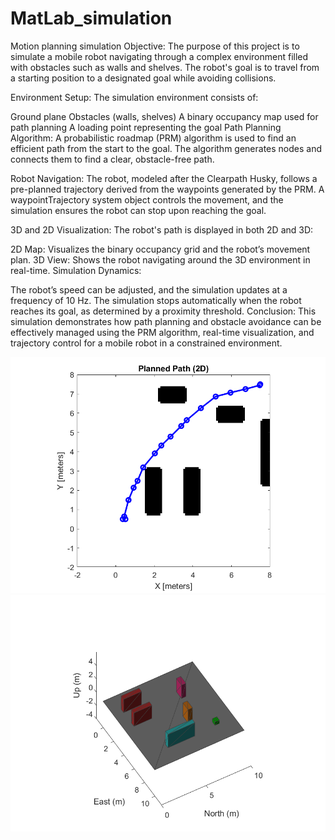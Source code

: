 # MatLab_simulation
Motion planning simulation
Objective: The purpose of this project is to simulate a mobile robot navigating through a complex environment filled with obstacles such as walls and shelves. The robot's goal is to travel from a starting position to a designated goal while avoiding collisions.

Environment Setup: The simulation environment consists of:

Ground plane
Obstacles (walls, shelves)
A binary occupancy map used for path planning
A loading point representing the goal
Path Planning Algorithm: A probabilistic roadmap (PRM) algorithm is used to find an efficient path from the start to the goal. The algorithm generates nodes and connects them to find a clear, obstacle-free path.

Robot Navigation: The robot, modeled after the Clearpath Husky, follows a pre-planned trajectory derived from the waypoints generated by the PRM. A waypointTrajectory system object controls the movement, and the simulation ensures the robot can stop upon reaching the goal.

3D and 2D Visualization: The robot's path is displayed in both 2D and 3D:

2D Map: Visualizes the binary occupancy grid and the robot’s movement plan.
3D View: Shows the robot navigating around the 3D environment in real-time.
Simulation Dynamics:

The robot’s speed can be adjusted, and the simulation updates at a frequency of 10 Hz.
The simulation stops automatically when the robot reaches its goal, as determined by a proximity threshold.
Conclusion: This simulation demonstrates how path planning and obstacle avoidance can be effectively managed using the PRM algorithm, real-time visualization, and trajectory control for a mobile robot in a constrained environment.

![Robot Simulation 2D](./simulation2D.png)
![Robot Simulation 2D](./simulation3D.png)
